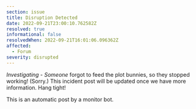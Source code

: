```yaml
---
section: issue
title: Disruption Detected
date: 2022-09-21T23:00:10.762582Z
resolved: true
informational: false
resolvedWhen: 2022-09-21T16:01:06.096362Z
affected:
  - Forum
severity: disrupted
---
```

*Investigating* - _Someone_ forgot to feed the plot bunnies, so they stopped working! (Sorry.) This incident post will be updated once we have more information. Hang tight!

This is an automatic post by a monitor bot.
        